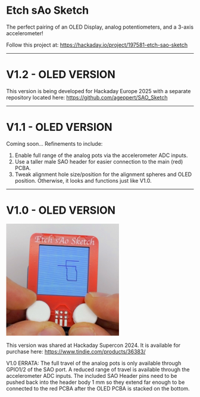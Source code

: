 # Etch sAo Sketch

The perfect pairing of an OLED Display, analog potentiometers, and a 3-axis accelerometer!

Follow this project at: https://hackaday.io/project/197581-etch-sao-sketch

-------------

# V1.2 - OLED VERSION

This version is being developed for Hackaday Europe 2025 with a separate repository located here: https://github.com/ageppert/SAO_Sketch

-------------

# V1.1 - OLED VERSION

Coming soon... Refinements to include:
1) Enable full range of the analog pots via the accelerometer ADC inputs.
2) Use a taller male SAO header for easier connection to the main (red) PCBA.
3) Tweak alignment hole size/position for the alignment spheres and OLED position.
Otherwise, it looks and functions just like V1.0.

-------------

# V1.0 - OLED VERSION

<img src="Images/Etch sAo Sketch Thumbnail crop center.jpeg" height="300">

This version was shared at Hackaday Supercon 2024. It is available for purchase here: https://www.tindie.com/products/36383/

V1.0 ERRATA: The full travel of the analog pots is only available through GPIO1/2 of the SAO port. A reduced range of travel is available through the accelerometer ADC inputs. The included SAO Header pins need to be pushed back into the header body 1 mm so they extend far enough to be connected to the red PCBA after the OLED PCBA is stacked on the bottom.
